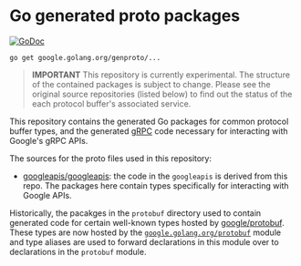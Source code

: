 Go generated proto packages
===========================

[![GoDoc](https://godoc.org/google.golang.org/genproto?status.svg)](https://godoc.org/google.golang.org/genproto)

```
go get google.golang.org/genproto/...
```

> **IMPORTANT** This repository is currently experimental. The structure
> of the contained packages is subject to change. Please see the original
> source repositories (listed below) to find out the status of the each
> protocol buffer's associated service.

This repository contains the generated Go packages for common protocol buffer
types, and the generated [gRPC][1] code necessary for interacting with Google's gRPC
APIs.

The sources for the proto files used in this repository:

* [googleapis/googleapis][2]: the code in the `googleapis` is derived from this
  repo. The packages here contain types specifically for interacting with Google
  APIs.

Historically, the pacakges in the `protobuf` directory used to contain
generated code for certain well-known types hosted by [google/protobuf][3].
These types are now hosted by the [`google.golang.org/protobuf`][4] module
and type aliases are used to forward declarations in this module over to
declarations in the `protobuf` module.

[1]: http://grpc.io
[2]: https://github.com/googleapis/googleapis/
[3]: https://github.com/google/protobuf/
[4]: https://pkg.go.dev/mod/google.golang.org/protobuf
